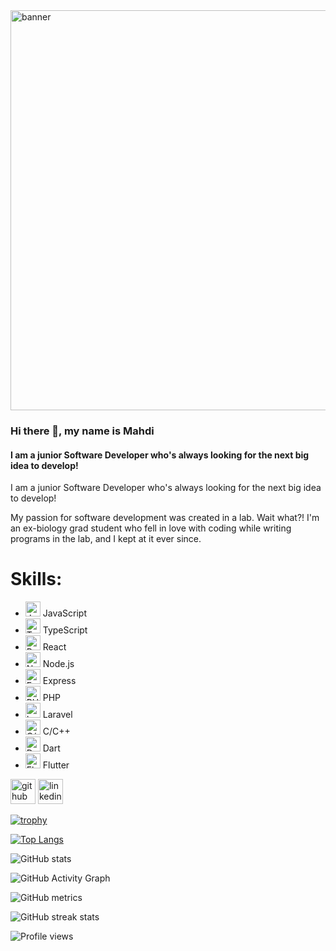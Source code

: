 <img src="https://i.ibb.co/KwKwJWX/github-readme-banner.png" alt="banner" width='1280' height='640'>

### Hi there 👋, my name is Mahdi
#### I am a junior Software Developer who's always looking for the next big idea to develop!

I am a junior Software Developer who's always looking for the next big idea to develop!

My passion for software development was created in a lab. Wait what?!
I'm an ex-biology grad student who fell in love with coding while writing programs in the lab, and I kept at it ever since.

# Skills:

- <img src="https://upload.wikimedia.org/wikipedia/commons/6/6a/JavaScript-logo.png" alt="JavaScript" width='24' height='24'> JavaScript
- <img src="https://upload.wikimedia.org/wikipedia/commons/4/4c/Typescript_logo_2020.svg" alt="TypeScript" width="24" height="24"> TypeScript
- <img src="https://upload.wikimedia.org/wikipedia/commons/a/a7/React-icon.svg" alt="React" width="24" height="24"> React
- <img src="https://upload.wikimedia.org/wikipedia/commons/d/d9/Node.js_logo.svg" alt="Node.js" width="24" height="24"> Node.js
- <img src="https://miro.medium.com/v2/resize:fit:1400/format:webp/1*XP-mZOrIqX7OsFInN2ngRQ.png" alt="Express" width="auto" height="24"> Express
- <img src="https://upload.wikimedia.org/wikipedia/commons/2/27/PHP-logo.svg" alt="PHP" width="auto" height="24"> PHP
- <img src="https://upload.wikimedia.org/wikipedia/commons/9/9a/Laravel.svg" alt="Laravel" width="24" height="24"> Laravel
- <img src="https://upload.wikimedia.org/wikipedia/commons/1/19/C_Logo.png" alt="C/C++" width="24" height="24"> C/C++
- <img src="https://upload.wikimedia.org/wikipedia/commons/a/a2/Dart_programming_language_logo_icon.svg" alt="Dart" width="24" height="24"> Dart
- <img src="https://upload.wikimedia.org/wikipedia/commons/4/44/Google-flutter-logo.svg" alt="Flutter" width="auto" height="24"> Flutter



[<img src='https://cdn.jsdelivr.net/npm/simple-icons@3.0.1/icons/github.svg' alt='github' height='40'>](https://github.com/mahdi-dbouk)  [<img src='https://cdn.jsdelivr.net/npm/simple-icons@3.0.1/icons/linkedin.svg' alt='linkedin' height='40'>](https://www.linkedin.com/in/https://www.linkedin.com/in/mahdi-dbouk-56a316179//)  

[![trophy](https://github-profile-trophy.vercel.app/?username=mahdi-dbouk)](https://github.com/ryo-ma/github-profile-trophy)

[![Top Langs](https://github-readme-stats.vercel.app/api/top-langs/?username=mahdi-dbouk)](https://github.com/anuraghazra/github-readme-stats)

![GitHub stats](https://github-readme-stats.vercel.app/api?username=mahdi-dbouk&show_icons=true)  

![GitHub Activity Graph](https://activity-graph.herokuapp.com/graph?username=mahdi-dbouk)  

![GitHub metrics](https://metrics.lecoq.io/mahdi-dbouk)  

![GitHub streak stats](https://streak-stats.demolab.com/?user=mahdi-dbouk)  

![Profile views](https://gpvc.arturio.dev/mahdi-dbouk)  
